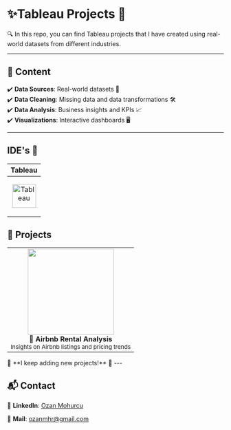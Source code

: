 # ✨Tableau Projects 🚀  

🔍 In this repo, you can find Tableau projects that I have created using real-world datasets from different industries.  

---
## 📌 Content  
✔️ **Data Sources**: Real-world datasets 📂  
✔️ **Data Cleaning**: Missing data and data transformations 🛠️  
✔️ **Data Analysis**: Business insights and KPIs 📈  
✔️ **Visualizations**: Interactive dashboards 🖥️  

---

## IDE's 📝
| Tableau |
|---------|
|<p align="center"><img src="https://cdn.worldvectorlogo.com/logos/tableau-software.svg" title="Tableau" alt="Tableau" width="55" height="55"/></p>|

## 📂 Projects  

<table>  
  <tr>  
    <td align="center">  
      <img src="https://images.unsplash.com/photo-1501183638710-841dd1904471?ixlib=rb-4.0.3&ixid=M3wxMjA3fDB8MHxwaG90by1wYWdlfHx8fGVufDB8fHx8fA%3D%3D&auto=format&fit=crop&w=1470&q=80" width="200px"><br>  
      <strong>🏡 Airbnb Rental Analysis</strong><br>  
      <sub>Insights on Airbnb listings and pricing trends</sub>  
    </td>  
  </tr>  
</table>  
📢 **I keep adding new projects!** 🚀  
---  

## 📬 Contact  

💼 **LinkedIn**: [Ozan Mohurcu](https://www.linkedin.com/in/ozanmhrc/)  

📧 **Mail**: ozanmhr@gmail.com
